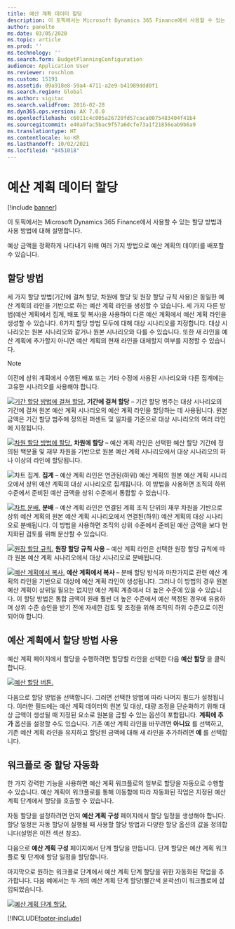 ```yaml
---
title: 예산 계획 데이터 할당
description: 이 토픽에서는 Microsoft Dynamics 365 Finance에서 사용할 수 있는 할당 방법과 사용 방법에 대해 설명합니다.
author: panolte
ms.date: 03/05/2020
ms.topic: article
ms.prod: ''
ms.technology: ''
ms.search.form: BudgetPlanningConfiguration
audience: Application User
ms.reviewer: roschlom
ms.custom: 15191
ms.assetid: 89a918e8-59a4-4711-a2e9-b41989ddd0f1
ms.search.region: Global
ms.author: sigitac
ms.search.validFrom: 2016-02-28
ms.dyn365.ops.version: AX 7.0.0
ms.openlocfilehash: c6011c4c005a26720fd57caca0075483404f41b4
ms.sourcegitcommit: e40a9fac5bac9f57a6dcfe73a1f21856eab9b6a9
ms.translationtype: HT
ms.contentlocale: ko-KR
ms.lasthandoff: 10/02/2021
ms.locfileid: "8451018"
---
```

# <a name="budget-planning-data-allocation"></a>예산 계획 데이터 할당

[!include [banner](../includes/banner.md)]

이 토픽에서는 Microsoft Dynamics 365 Finance에서 사용할 수 있는 할당 방법과 사용 방법에 대해 설명합니다.  

예상 금액을 정확하게 나타내기 위해 여러 가지 방법으로 예산 계획의 데이터를 배포할 수 있습니다.

## <a name="allocation-methods"></a>할당 방법
세 가지 할당 방법(기간에 걸쳐 할당, 차원에 할당 및 원장 할당 규칙 사용)은 동일한 예산 계획의 라인을 기반으로 하는 예산 계획 라인을 생성할 수 있습니다. 세 가지 다른 방법(예산 계획에서 집계, 배포 및 복사)을 사용하여 다른 예산 계획에서 예산 계획 라인을 생성할 수 있습니다. 6가지 할당 방법 모두에 대해 대상 시나리오를 지정합니다. 대상 시나리오는 원본 시나리오와 같거나 원본 시나리오와 다를 수 있습니다. 또한 새 라인을 예산 계획에 추가할지 아니면 예산 계획의 현재 라인을 대체할지 여부를 지정할 수 있습니다.

> [!NOTE] 
> 이전에 상위 계획에서 수행된 배포 또는 기타 수정에 사용된 시나리오와 다른 집계에는 고유한 시나리오를 사용해야 합니다.  

[![기간 할당 방법에 걸쳐 할당.](./media/allocateacrossperiods-300x259.png)](./media/allocateacrossperiods.png)
**기간에 걸쳐 할당** – 기간 할당 범주는 대상 시나리오의 기간에 걸쳐 원본 예산 계획 시나리오의 예산 계획 라인을 할당하는 데 사용됩니다. 원본 금액은 기간 할당 범주에 정의된 퍼센트 및 일자를 기준으로 대상 시나리오의 여러 라인에 지정됩니다.         

[![차원 할당 방법에 할당.](./media/allocatetodimensions.jpg)](./media/allocatetodimensions.jpg)
**차원에 할당** – 예산 계획 라인은 선택한 예산 할당 기간에 정의된 백분율 및 재무 차원을 기반으로 원본 예산 계획 시나리오에서 대상 시나리오의 하나 이상의 라인에 할당됩니다.           

![차트 집계.](./media/aggregatechart-300x230.png)
**집계** – 예산 계획 라인은 연관된(하위) 예산 계획의 원본 예산 계획 시나리오에서 상위 예산 계획의 대상 시나리오로 집계됩니다. 이 방법을 사용하면 조직의 하위 수준에서 준비된 예산 금액을 상위 수준에서 통합할 수 있습니다.          

[![차트 분배.](./media/distributechart-300x230.png)](./media/distributechart.png)
**분배** – 예산 계획 라인은 연결된 계획 조직 단위의 재무 차원을 기반으로 상위 예산 계획의 원본 예산 계획 시나리오에서 연결된(하위) 예산 계획의 대상 시나리오로 분배됩니다. 이 방법을 사용하면 조직의 상위 수준에서 준비된 예산 금액을 보다 현지화된 검토를 위해 분산할 수 있습니다.           

[![원장 할당 규칙.](./media/ledgerallocationrules-300x202.png)](./media/ledgerallocationrules.png)
**원장 할당 규칙 사용** – 예산 계획 라인은 선택한 원장 할당 규칙에 따라 원본 예산 계획 시나리오에서 대상 시나리오로 분배됩니다. 

[![예산 계획에서 복사.](./media/copyfrombudgetplan-187x300.png)](./media/copyfrombudgetplan.png)
**예산 계획에서 복사** – 분배 할당 방식과 마찬가지로 관련 예산 계획의 라인을 기반으로 대상에 예산 계획 라인이 생성됩니다. 그러나 이 방법의 경우 원본 예산 계획이 상위일 필요는 없지만 예산 계획 계층에서 더 높은 수준에 있을 수 있습니다. 이 할당 방법은 통합 금액이 원래 훨씬 더 높은 수준에서 예산 책정된 경우에 유용하며 상위 수준 승인을 받기 전에 자세한 검토 및 조정을 위해 조직의 하위 수준으로 이전되어야 합니다.          

## <a name="using-allocation-methods-in-a-budget-plan"></a>예산 계획에서 할당 방법 사용
예산 계획 페이지에서 할당을 수행하려면 할당할 라인을 선택한 다음 **예산 할당** 을 클릭합니다.

[![예산 할당 버튼.](./media/allocatebudgetbutton-300x84.png)](./media/allocatebudgetbutton.png) 

다음으로 할당 방법을 선택합니다. 그러면 선택한 방법에 따라 나머지 필드가 설정됩니다. 이러한 필드에는 예산 계획 데이터의 원본 및 대상, 대량 조정을 단순화하기 위해 대상 금액이 생성될 때 지정된 요소로 원본을 곱할 수 있는 옵션이 포함됩니다. **계획에 추가** 옵션을 설정할 수도 있습니다. 기존 예산 계획 라인을 바꾸려면 **아니요** 를 선택하고, 기존 예산 계획 라인을 유지하고 할당된 금액에 대해 새 라인을 추가하려면 **예** 를 선택합니다.

## <a name="automating-allocations-during-a-workflow"></a>워크플로 중 할당 자동화
한 가지 강력한 기능을 사용하면 예산 계획 워크플로의 일부로 할당을 자동으로 수행할 수 있습니다. 예산 계획이 워크플로를 통해 이동함에 따라 자동화된 작업은 지정된 예산 계획 단계에서 할당을 호출할 수 있습니다. 

자동 할당을 설정하려면 먼저 **예산 계획 구성** 페이지에서 할당 일정을 생성해야 합니다. 할당 일정은 자동 할당이 실행될 때 사용할 할당 방법과 다양한 할당 옵션의 값을 정의합니다(설명은 이전 섹션 참조). 

다음으로 **예산 계획 구성** 페이지에서 단계 할당을 만듭니다. 단계 할당은 예산 계획 워크플로 및 단계에 할당 일정을 할당합니다. 

마지막으로 원하는 워크플로 단계에서 예산 계획 단계 할당을 위한 자동화된 작업을 추가합니다. 다음 예에서는 두 개의 예산 계획 단계 할당(빨간색 윤곽선)이 워크플로에 삽입되었습니다.

[![예산 계획 단계 할당.](./media/budgetplanningstageallocations-300x300.png)](./media/budgetplanningstageallocations.png)





[!INCLUDE[footer-include](../../includes/footer-banner.md)]
